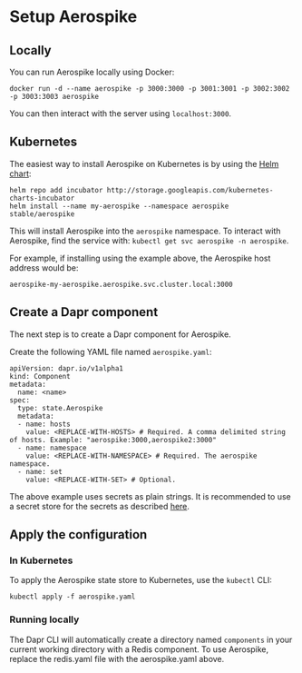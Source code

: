 # Setup Aerospike 

## Locally

You can run Aerospike locally using Docker:

```
docker run -d --name aerospike -p 3000:3000 -p 3001:3001 -p 3002:3002 -p 3003:3003 aerospike
```

You can then interact with the server using `localhost:3000`.

## Kubernetes

The easiest way to install Aerospike on Kubernetes is by using the [Helm chart](https://github.com/helm/charts/tree/master/stable/aerospike):

```
helm repo add incubator http://storage.googleapis.com/kubernetes-charts-incubator
helm install --name my-aerospike --namespace aerospike stable/aerospike
```

This will install Aerospike into the `aerospike` namespace.
To interact with Aerospike, find the service with: `kubectl get svc aerospike -n aerospike`.

For example, if installing using the example above, the Aerospike host address would be:

`aerospike-my-aerospike.aerospike.svc.cluster.local:3000`

## Create a Dapr component

The next step is to create a Dapr component for Aerospike.

Create the following YAML file named `aerospike.yaml`:

```
apiVersion: dapr.io/v1alpha1
kind: Component
metadata:
  name: <name>
spec:
  type: state.Aerospike
  metadata:
  - name: hosts
    value: <REPLACE-WITH-HOSTS> # Required. A comma delimited string of hosts. Example: "aerospike:3000,aerospike2:3000"
  - name: namespace
    value: <REPLACE-WITH-NAMESPACE> # Required. The aerospike namespace.
  - name: set
    value: <REPLACE-WITH-SET> # Optional.
```

The above example uses secrets as plain strings. It is recommended to use a secret store for the secrets as described [here](../../concepts/secrets/README.md).


## Apply the configuration

### In Kubernetes

To apply the Aerospike state store to Kubernetes, use the `kubectl` CLI:

```
kubectl apply -f aerospike.yaml
```

### Running locally

The Dapr CLI will automatically create a directory named `components` in your current working directory with a Redis component.
To use Aerospike, replace the redis.yaml file with the aerospike.yaml above.
